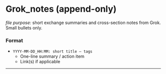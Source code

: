 # Grok_notes (append-only)
*file purpose:* short exchange summaries and cross-section notes from Grok. Small bullets only.

### Format
- `YYYY-MM-DD_HH:MM: short title — tags`
  - One-line summary / action item
  - Link(s) if applicable

---
